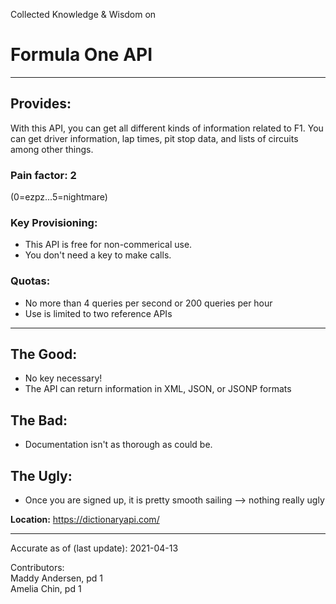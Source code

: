 Collected Knowledge & Wisdom on
# Formula One API
---
## Provides:
With this API, you can get all different kinds of information related to F1. You can get driver information, lap times, pit stop data, and lists of circuits among other things.

### Pain factor: 2
(0=ezpz...5=nightmare)

### Key Provisioning:     
- This API is free for non-commerical use.
- You don't need a key to make calls.

### Quotas:
-  No more than 4 queries per second or 200 queries per hour
-  Use is limited to two reference APIs

---

## The Good:
- No key necessary!
- The API can return information in XML, JSON, or JSONP formats

## The Bad:
- Documentation isn't as thorough as could be.
## The Ugly:
- Once you are signed up, it is pretty smooth sailing --> nothing really ugly

**Location:** https://dictionaryapi.com/

---

Accurate as of (last update):    2021-04-13

Contributors:  
Maddy Andersen, pd 1  
Amelia Chin, pd 1  
